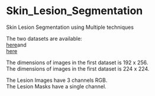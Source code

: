 # Skin_Lesion_Segmentation
Skin Lesion Segmentation using Multiple techniques
  
  
The two datasets are available:  
[here](https://www.kaggle.com/hashbanger/ph2-resized)and  
[here](https://www.kaggle.com/hashbanger/ph2-resized2)  
  
The dimensions of images in the first dataset is 192 x 256.  
The dimensions of images in the first dataset is 224 x 224.  

The Lesion Images have 3 channels RGB.  
The Lesion Masks have a single channel.  


